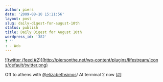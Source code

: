 ```yaml
---
author: piers
date: '2009-08-10 15:11:56'
layout: post
slug: daily-digest-for-august-10th
status: publish
title: Daily Digest for August 10th
wordpress_id: '382'
? ''
: - Web
---
```


[![twitter (feed #2)](http://piersonthe.net/wp-content/plugins/lifestream/icon
s/default/twitter.png)](http://twitter.com/pierskarsenbarg/statuses/3222422340
)

Off to athens with [@elizabethsimos](http://www.twitter.com/elizabethsimos)!
At terminal 2 now
[[#](http://twitter.com/pierskarsenbarg/statuses/3222422340)]

